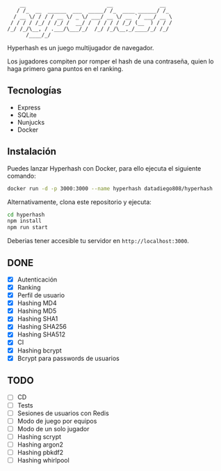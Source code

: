 ```
    __                          __               __  
   / /_  __  ______  ___  _____/ /_  ____ ______/ /_ 
  / __ \/ / / / __ \/ _ \/ ___/ __ \/ __ `/ ___/ __ \
 / / / / /_/ / /_/ /  __/ /  / / / / /_/ (__  ) / / /
/_/ /_/\__, / .___/\___/_/  /_/ /_/\__,_/____/_/ /_/ 
      /____/_/                                       
```
Hyperhash es un juego multijugador de navegador. 

Los jugadores compiten por romper el hash de una contraseña, quien lo haga primero gana puntos en el ranking.

## Tecnologías

- Express
- SQLite
- Nunjucks
- Docker

## Instalación

Puedes lanzar Hyperhash con Docker, para ello ejecuta el siguiente comando:

```bash
docker run -d -p 3000:3000 --name hyperhash datadiego808/hyperhash
```

Alternativamente, clona este repositorio y ejecuta:

```bash
cd hyperhash
npm install
npm run start
```

Deberias tener accesible tu servidor en `http://localhost:3000`.

## DONE

- [X] Autenticación
- [X] Ranking
- [X] Perfil de usuario
- [X] Hashing MD4
- [X] Hashing MD5
- [X] Hashing SHA1
- [X] Hashing SHA256
- [X] Hashing SHA512
- [X] CI
- [x] Hashing bcrypt
- [x] Bcrypt para passwords de usuarios

## TODO

- [ ] CD
- [ ] Tests
- [ ] Sesiones de usuarios con Redis
- [ ] Modo de juego por equipos
- [ ] Modo de un solo jugador
- [ ] Hashing scrypt
- [ ] Hashing argon2
- [ ] Hashing pbkdf2
- [ ] Hashing whirlpool